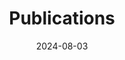 ---
title: 'Publications'
date: 2024-08-03
type: landing

design:
  spacing: '5rem'

# Note: `username` refers to the user's folder name in `content/authors/`

# Page sections
sections:
  - block: collection
    content:
      username: admin
      title: Publications
      filters:
        folders:
          - publication
        featured_only: false
        tag: ''
        category: ''
        publication_type: ''
        author: ''
        exclude_featured: false
        exclude_future: false
        exclude_past: false
      # Page order: descending (desc) or ascending (asc) date.
      order: desc 
    design:
      # Choose a view for the listings:
      view: citation
      columns: '2'
  - block: collection
    content:
      title: Conferences
      filters:
        folders:
          - event
    design:
      view: article-grid
      columns: 2
  - block: markdown
    content:
      title: Peer Review
      text: |
        - Archives of Gerontology and Geriatrics
        - Heliyon
        - Frontiers in Public Health
---